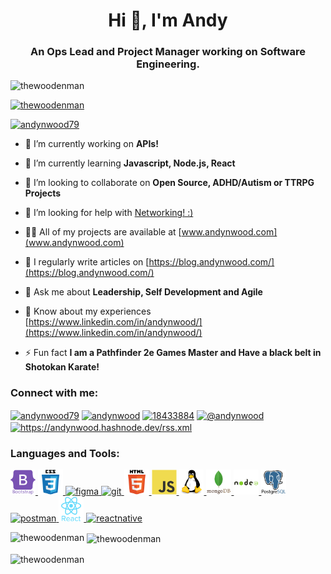 <h1 align="center">Hi 👋, I'm Andy</h1>
<h3 align="center">An Ops Lead and Project Manager working on Software Engineering.</h3>

<p align="left"> <img src="https://komarev.com/ghpvc/?username=thewoodenman&label=Profile%20views&color=0e75b6&style=flat" alt="thewoodenman" /> </p>

<p align="left"> <a href="https://github.com/ryo-ma/github-profile-trophy"><img src="https://github-profile-trophy.vercel.app/?username=thewoodenman" alt="thewoodenman" /></a> </p>

<p align="left"> <a href="https://twitter.com/andynwood79" target="blank"><img src="https://img.shields.io/twitter/follow/andynwood79?logo=twitter&style=for-the-badge" alt="andynwood79" /></a> </p>

- 🔭 I’m currently working on **APIs!**

- 🌱 I’m currently learning **Javascript, Node.js, React**

- 👯 I’m looking to collaborate on **Open Source, ADHD/Autism or TTRPG Projects**

- 🤝 I’m looking for help with [Networking! :)](https://twitter.com/Andynwood79)

- 👨‍💻 All of my projects are available at [www.andynwood.com](www.andynwood.com)

- 📝 I regularly write articles on [https://blog.andynwood.com/](https://blog.andynwood.com/)

- 💬 Ask me about **Leadership, Self Development and Agile**

- 📄 Know about my experiences [https://www.linkedin.com/in/andynwood/](https://www.linkedin.com/in/andynwood/)

- ⚡ Fun fact **I am a Pathfinder 2e Games Master and Have a black belt in Shotokan Karate!**

<h3 align="left">Connect with me:</h3>
<p align="left">
<a href="https://twitter.com/andynwood79" target="blank"><img align="center" src="https://raw.githubusercontent.com/rahuldkjain/github-profile-readme-generator/master/src/images/icons/Social/twitter.svg" alt="andynwood79" height="30" width="40" /></a>
<a href="https://linkedin.com/in/andynwood" target="blank"><img align="center" src="https://raw.githubusercontent.com/rahuldkjain/github-profile-readme-generator/master/src/images/icons/Social/linked-in-alt.svg" alt="andynwood" height="30" width="40" /></a>
<a href="https://stackoverflow.com/users/18433884" target="blank"><img align="center" src="https://raw.githubusercontent.com/rahuldkjain/github-profile-readme-generator/master/src/images/icons/Social/stack-overflow.svg" alt="18433884" height="30" width="40" /></a>
<a href="https://hashnode.com/@andynwood" target="blank"><img align="center" src="https://raw.githubusercontent.com/rahuldkjain/github-profile-readme-generator/master/src/images/icons/Social/hashnode.svg" alt="@andynwood" height="30" width="40" /></a>
<a href="/https://andynwood.hashnode.dev/rss.xml" target="blank"><img align="center" src="https://raw.githubusercontent.com/rahuldkjain/github-profile-readme-generator/master/src/images/icons/Social/rss.svg" alt="https://andynwood.hashnode.dev/rss.xml" height="30" width="40" /></a>
</p>

<h3 align="left">Languages and Tools:</h3>
<p align="left"> <a href="https://getbootstrap.com" target="_blank" rel="noreferrer"> <img src="https://raw.githubusercontent.com/devicons/devicon/master/icons/bootstrap/bootstrap-plain-wordmark.svg" alt="bootstrap" width="40" height="40"/> </a> <a href="https://www.w3schools.com/css/" target="_blank" rel="noreferrer"> <img src="https://raw.githubusercontent.com/devicons/devicon/master/icons/css3/css3-original-wordmark.svg" alt="css3" width="40" height="40"/> </a> <a href="https://www.figma.com/" target="_blank" rel="noreferrer"> <img src="https://www.vectorlogo.zone/logos/figma/figma-icon.svg" alt="figma" width="40" height="40"/> </a> <a href="https://git-scm.com/" target="_blank" rel="noreferrer"> <img src="https://www.vectorlogo.zone/logos/git-scm/git-scm-icon.svg" alt="git" width="40" height="40"/> </a> <a href="https://www.w3.org/html/" target="_blank" rel="noreferrer"> <img src="https://raw.githubusercontent.com/devicons/devicon/master/icons/html5/html5-original-wordmark.svg" alt="html5" width="40" height="40"/> </a> <a href="https://developer.mozilla.org/en-US/docs/Web/JavaScript" target="_blank" rel="noreferrer"> <img src="https://raw.githubusercontent.com/devicons/devicon/master/icons/javascript/javascript-original.svg" alt="javascript" width="40" height="40"/> </a> <a href="https://www.linux.org/" target="_blank" rel="noreferrer"> <img src="https://raw.githubusercontent.com/devicons/devicon/master/icons/linux/linux-original.svg" alt="linux" width="40" height="40"/> </a> <a href="https://www.mongodb.com/" target="_blank" rel="noreferrer"> <img src="https://raw.githubusercontent.com/devicons/devicon/master/icons/mongodb/mongodb-original-wordmark.svg" alt="mongodb" width="40" height="40"/> </a> <a href="https://nodejs.org" target="_blank" rel="noreferrer"> <img src="https://raw.githubusercontent.com/devicons/devicon/master/icons/nodejs/nodejs-original-wordmark.svg" alt="nodejs" width="40" height="40"/> </a> <a href="https://www.postgresql.org" target="_blank" rel="noreferrer"> <img src="https://raw.githubusercontent.com/devicons/devicon/master/icons/postgresql/postgresql-original-wordmark.svg" alt="postgresql" width="40" height="40"/> </a> <a href="https://postman.com" target="_blank" rel="noreferrer"> <img src="https://www.vectorlogo.zone/logos/getpostman/getpostman-icon.svg" alt="postman" width="40" height="40"/> </a> <a href="https://reactjs.org/" target="_blank" rel="noreferrer"> <img src="https://raw.githubusercontent.com/devicons/devicon/master/icons/react/react-original-wordmark.svg" alt="react" width="40" height="40"/> </a> <a href="https://reactnative.dev/" target="_blank" rel="noreferrer"> <img src="https://reactnative.dev/img/header_logo.svg" alt="reactnative" width="40" height="40"/> </a> </p>

<p><img align="left" src="https://github-readme-stats.vercel.app/api/top-langs?username=thewoodenman&show_icons=true&locale=en&layout=compact" alt="thewoodenman" /></p>

<p>&nbsp;<img align="center" src="https://github-readme-stats.vercel.app/api?username=thewoodenman&show_icons=true&locale=en" alt="thewoodenman" /></p>

<p><img align="center" src="https://github-readme-streak-stats.herokuapp.com/?user=thewoodenman&" alt="thewoodenman" /></p>
